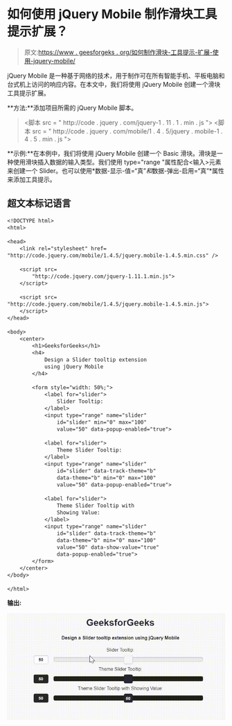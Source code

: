 # 如何使用 jQuery Mobile 制作滑块工具提示扩展？

> 原文:[https://www . geesforgeks . org/如何制作滑块-工具提示-扩展-使用-jquery-mobile/](https://www.geeksforgeeks.org/how-to-make-a-slider-tooltip-extension-using-jquery-mobile/)

jQuery Mobile 是一种基于网络的技术，用于制作可在所有智能手机、平板电脑和台式机上访问的响应内容。在本文中，我们将使用 jQuery Mobile 创建一个滑块工具提示扩展。

**方法:**添加项目所需的 jQuery Mobile 脚本。

> <link rel="”stylesheet”" href="”http://code.jquery.com/mobile/1.4.5/jquery.mobile-1.4.5.min.css”">
> <脚本 src = " http://code . jquery . com/jquery-1 . 11 . 1 . min . js "></脚本>
> <脚本 src = " http://code . jquery . com/mobile/1 . 4 . 5/jquery . mobile-1 . 4 . 5 . min . js "></脚本>

**示例:**在本例中，我们将使用 jQuery Mobile 创建一个 Basic 滑块。滑块是一种使用滑块插入数据的输入类型。我们使用 type="range "属性配合<输入>元素来创建一个 Slider。也可以使用*数据-显示-值=“真”*和*数据-弹出-启用=“真”*属性来添加工具提示。

## 超文本标记语言

```
<!DOCTYPE html>
<html>

<head>
    <link rel="stylesheet" href=
"http://code.jquery.com/mobile/1.4.5/jquery.mobile-1.4.5.min.css" />

    <script src=
        "http://code.jquery.com/jquery-1.11.1.min.js">
    </script>

    <script src=
"http://code.jquery.com/mobile/1.4.5/jquery.mobile-1.4.5.min.js">
    </script>
</head>

<body>
    <center>
        <h1>GeeksforGeeks</h1>
        <h4>
            Design a Slider tooltip extension
            using jQuery Mobile
        </h4>

        <form style="width: 50%;">
            <label for="slider">
                Slider Tooltip:
            </label>
            <input type="range" name="slider" 
                id="slider" min="0" max="100" 
                value="50" data-popup-enabled="true">

            <label for="slider">
                Theme Slider Tooltip:
            </label>
            <input type="range" name="slider" 
                id="slider" data-track-theme="b" 
                data-theme="b" min="0" max="100"
                value="50" data-popup-enabled="true">

            <label for="slider">
                Theme Slider Tooltip with
                Showing Value:
            </label>
            <input type="range" name="slider" 
                id="slider" data-track-theme="b" 
                data-theme="b" min="0" max="100"
                value="50" data-show-value="true" 
                data-popup-enabled="true">
        </form>
    </center>
</body>

</html>
```

**输出:**

![](img/c7647e5b1fc938e3f7e389204b64bf20.png)